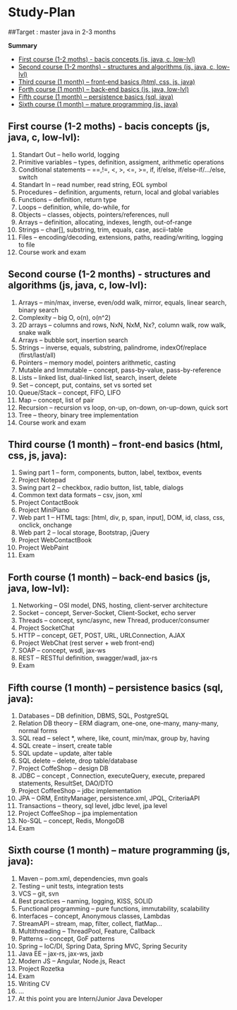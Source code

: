 # Study-Plan
##Target : master java in 2-3 months

**Summary**

- [First course (1-2 moths) - bacis concepts (js, java, c, low-lvl)](#First)
- [Second course (1-2 months) - structures and algorithms (js, java, c, low-lvl)](#Second)
- [Third course (1 month) – front-end basics (html, css, js, java)](#Third)
- [Forth course (1 month) – back-end basics (js, java, low-lvl)](#Forth)
- [Fifth course (1 month) – persistence basics (sql, java)](#Fifth)
- [Sixth course (1 month) – mature programming (js, java)](#Sixth)

<a name="First"></a>

## First course (1-2 moths) - bacis concepts (js, java, c, low-lvl):
1) Standart Out – hello world, logging
2) Primitive variables – types, definition, assigment, arithmetic operations
3) Conditional statements – ==,!=, <, >, <=, >=, if, if/else, if/else-if/…/else, switch
4) Standart In – read number, read string, EOL symbol
5) Procedures – definition, arguments, return, local and global variables
6) Functions – definition, return type
7) Loops – definition, while, do-while, for
8) Objects – classes, objects, pointers/references, null
9) Arrays – definition, allocating, indexes, length, out-of-range
10) Strings – char[], substring, trim, equals, case, ascii-table
11) Files – encoding/decoding, extensions, paths, reading/writing, logging to file
12) Course work and exam

<a name="Second"></a>

## Second course (1-2 months) - structures and algorithms (js, java, c, low-lvl):
1) Arrays – min/max, inverse, even/odd walk, mirror, equals, linear search, binary search
2) Complexity – big O, o(n), o(n^2)
3) 2D arrays – columns and rows, NxN, NxM, Nx?, column walk, row walk, snake walk
4) Arrays – bubble sort, insertion search
5) Strings – inverse, equals, substring, palindrome, indexOf/replace (first/last/all)
6) Pointers – memory model, pointers arithmetic, casting
7) Mutable and Immutable – concept, pass-by-value, pass-by-reference
8) Lists – linked list, dual-linked list, search, insert, delete
9) Set – concept, put, contains, set vs sorted set
10) Queue/Stack – concept, FIFO, LIFO
11) Map – concept, list of pair
12) Recursion – recursion vs loop, on-up, on-down, on-up-down, quick sort
13) Tree – theory, binary tree implementation
14) Course work and exam

<a name="Third"></a>

## Third course (1 month) – front-end basics (html, css, js, java):
1) Swing part 1 – form, components, button, label, textbox, events
2) Project Notepad
3) Swing part 2 – checkbox, radio button, list, table, dialogs
4) Common text data formats – csv, json, xml
5) Project ContactBook
6) Project MiniPiano
7) Web part 1 – HTML tags: [html, div, p, span, input], DOM, id, class, css, onclick, onchange
8) Web part 2 – local storage, Bootstrap, jQuery
9) Project WebContactBook
10) Project WebPaint
11) Exam

<a name="Forth"></a>

## Forth course (1 month) – back-end basics (js, java, low-lvl):
1) Networking – OSI model, DNS, hosting, client-server architecture
2) Socket – concept, Server-Socket, Client-Socket, echo server
3) Threads – concept, sync/async, new Thread, producer/consumer
4) Project SocketChat
5) HTTP – concept, GET, POST, URL, URLConnection, AJAX
6) Project WebChat (rest server + web front-end)
7) SOAP – concept, wsdl, jax-ws
8) REST – RESTful definition, swagger/wadl, jax-rs
9) Exam

<a name="Fifth"></a>

## Fifth course (1 month) – persistence basics (sql, java):
1) Databases – DB definition, DBMS, SQL, PostgreSQL
2) Relation DB theory – ERM diagram, one-one, one-many, many-many, normal forms
3) SQL read – select *, where, like, count, min/max, group by, having
4) SQL create – insert, create table
5) SQL update – update, alter table
6) SQL delete – delete, drop table/database
7) Project CoffeShop – design DB
8) JDBC – concept , Connection, executeQuery, execute, prepared statements, ResultSet, DAO/DTO
9) Project CoffeeShop – jdbc implementation
10) JPA – ORM, EntityManager, persistence.xml, JPQL, CriteriaAPI
11) Transactions – theory, sql level, jdbc level, jpa level
12) Project CoffeeShop – jpa implementation
13) No-SQL – concept, Redis, MongoDB
14) Exam

<a name="Sixth"></a>

## Sixth course (1 month) – mature programming (js, java):
1) Maven – pom.xml, dependencies, mvn goals
2) Testing – unit tests, integration tests
3) VCS – git, svn
4) Best practices – naming, logging, KISS, SOLID
5) Functional programming – pure functions, immutability, scalability
6) Interfaces – concept, Anonymous classes, Lambdas
7) StreamAPI – stream, map, filter, collect, flatMap…
8) Multithreading – ThreadPool, Feature, Callback
9) Patterns – concept, GoF patterns
10) Spring – IoC/DI, Spring Data, Spring MVC, Spring Security
11) Java EE – jax-rs, jax-ws, jaxb
12) Modern JS – Angular, Node.js, React
13) Project Rozetka
14) Exam
15) Writing CV
16) …
17) At this point you are Intern/Junior Java Developer
